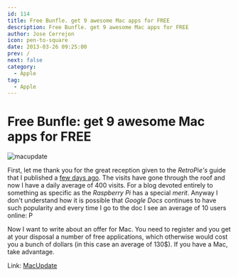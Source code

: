 ```yaml
---
id: 114
title: Free Bunfle. get 9 awesome Mac apps for FREE
description: Free Bunfle. get 9 awesome Mac apps for FREE
author: Jose Cerrejon
icon: pen-to-square
date: 2013-03-26 09:25:00
prev: /
next: false
category:
  - Apple
tag:
  - Apple
---
```


# Free Bunfle: get 9 awesome Mac apps for FREE

![macupdate](/images/macupdate.jpg)

First, let me thank you for the great reception given to the *RetroPie's* guide that I published a [few days ago](/post.php?id=109). The visits have gone through the roof and now I have a daily average of 400 visits. For a blog devoted entirely to something as specific as the *Raspberry Pi* has a special *merit*. Anyway I don't understand how it is possible that *Google Docs* continues to have such popularity and every time I go to the doc I see an average of 10 users online: P


Now I want to write about an offer for Mac. You need to register and you get at your disposal a number of free applications, which otherwise would cost you a bunch of dollars (in this case an average of 130$). If you have a Mac, take advantage.

Link: [MacUpdate](https://deals.macupdate.com/freebundle/affil/11708)
